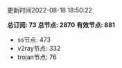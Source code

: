 更新时间2022-08-18 18:50:22

**总订阅: 73**
**总节点: 2870**
**有效节点: 881**
- ss节点: 473
- v2ray节点: 332
- trojan节点: 76
